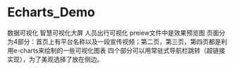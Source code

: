 # Echarts_Demo
数据可视化 智慧可视化大屏 人员出行可视化
preiew文件中是效果预览图
页面分为4部分：首页上有平台名称以及一段宣传视频；第二页，第三页，第四页都是利用e-charts来绘制的一些可视化图表
四个部分可以用常驻式导航栏跳转（超链接实现），为了美观选择了放在侧边。
